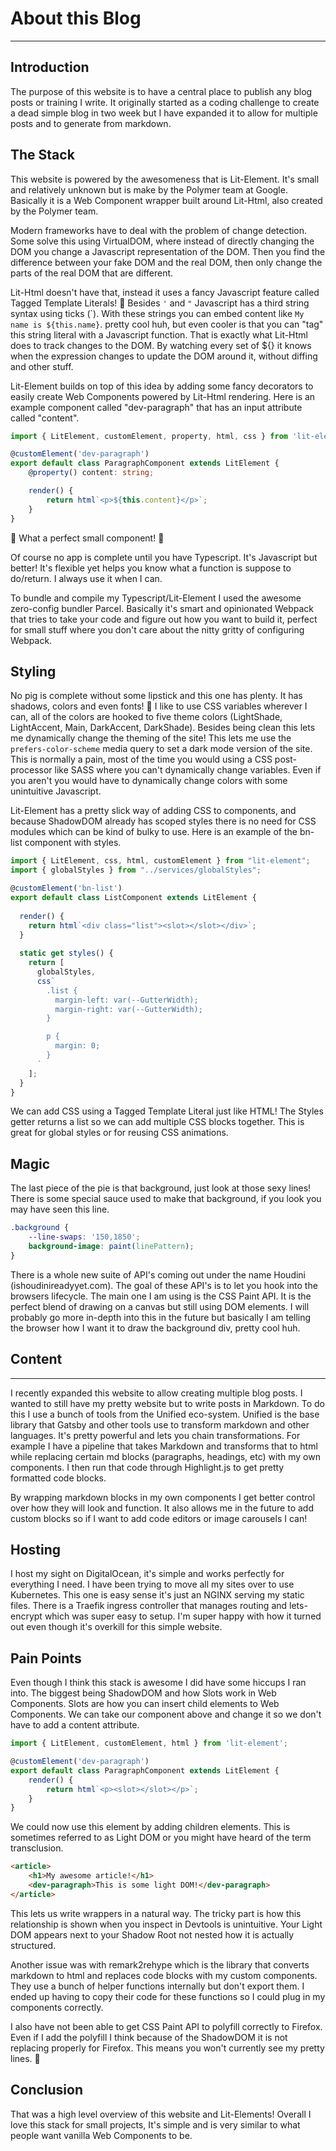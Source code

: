 # About this Blog
---

## Introduction

The purpose of this website is to have a central place to publish any blog posts or training I write. It originally started as a coding challenge to create a dead simple blog in two week but I have expanded it to allow for multiple posts and to generate from markdown.

## The Stack

This website is powered by the awesomeness that is Lit-Element. It's small and relatively unknown but is make by the Polymer team at Google. Basically it is a Web Component wrapper built around Lit-Html, also created by the Polymer team. 

Modern frameworks have to deal with the problem of change detection. Some solve this using VirtualDOM, where instead of directly changing the DOM you change a Javascript representation of the DOM. Then you find the difference between your fake DOM and the real DOM, then only change the parts of the real DOM that are different.

Lit-Html doesn't have that, instead it uses a fancy Javascript feature called Tagged Template Literals! 🙌 Besides `'` and `"` Javascript has a third string syntax using ticks (\`). With these strings you can embed content like `My name is ${this.name}`. pretty cool huh, but even cooler is that you can "tag" this string literal with a Javascript function. That is exactly what Lit-Html does to track changes to the DOM. By watching every set of ${} it knows when the expression changes to update the DOM around it, without diffing and other stuff.

Lit-Element builds on top of this idea by adding some fancy decorators to easily create Web Components powered by Lit-Html rendering. Here is an example component called "dev-paragraph" that has an input attribute called "content".

``` typescript
import { LitElement, customElement, property, html, css } from 'lit-element';

@customElement('dev-paragraph')
export default class ParagraphComponent extends LitElement {
    @property() content: string;

    render() {
        return html`<p>${this.content}</p>`;
    }
}
```

🎉 What a perfect small component! 🎉

Of course no app is complete until you have Typescript. It's Javascript but better! It's flexible yet helps you know what a function is suppose to do/return. I always use it when I can.

To bundle and compile my Typescript/Lit-Element I used the awesome zero-config bundler Parcel. Basically it's smart and opinionated Webpack that tries to take your code and figure out how you want to build it, perfect for small stuff where you don't care about the nitty gritty of configuring Webpack.

## Styling

No pig is complete without some lipstick and this one has plenty. It has shadows, colors and even fonts! 🙌 I like to use CSS variables wherever I can, all of the colors are hooked to five theme colors (LightShade, LightAccent, Main, DarkAccent, DarkShade). Besides being clean this lets me dynamically change the theming of the site! This lets me use the `prefers-color-scheme` media query to set a dark mode version of the site. This is normally a pain, most of the time you would using a CSS post-processor like SASS where you can't dynamically change variables. Even if you aren't you would have to dynamically change colors with some unintuitive Javascript.

Lit-Element has a pretty slick way of adding CSS to components, and because ShadowDOM already has scoped styles there is no need for CSS modules which can be kind of bulky to use. Here is an example of the bn-list component with styles.

``` typescript
import { LitElement, css, html, customElement } from "lit-element";
import { globalStyles } from "../services/globalStyles";

@customElement('bn-list')
export default class ListComponent extends LitElement {
  
  render() {
    return html`<div class="list"><slot></slot></div>`;
  }
  
  static get styles() {
    return [
      globalStyles,
      css`
        .list {
          margin-left: var(--GutterWidth);
          margin-right: var(--GutterWidth);
        }

        p {
          margin: 0;
        }
      `
    ];
  }
}

```

We can add CSS using a Tagged Template Literal just like HTML! The Styles getter returns a list so we can add multiple CSS blocks together. This is great for global styles or for reusing CSS animations.

## Magic
The last piece of the pie is that background, just look at those sexy lines! There is some special sauce used to make that background, if you look you may have seen this line.

``` css
.background {
    --line-swaps: '150,1850';
    background-image: paint(linePattern);
}
```

There is a whole new suite of API's coming out under the name Houdini (ishoudinireadyyet.com). The goal of these API's is to let you hook into the browsers lifecycle. The main one I am using is the CSS Paint API. It is the perfect blend of drawing on a canvas but still using DOM elements. I will probably go more in-depth into this in the future but basically I am telling the browser how I want it to draw the background div, pretty cool huh.

## Content
---

I recently expanded this website to allow creating multiple blog posts. I wanted to still have my pretty website but to write posts in Markdown. To do this I use a bunch of tools from the Unified eco-system. Unified is the base library that Gatsby and other tools use to transform markdown and other languages. It's pretty powerful and lets you chain transformations. For example I have a pipeline that takes Markdown and transforms that to html while replacing certain md blocks (paragraphs, headings, etc) with my own components. I then run that code through Highlight.js to get pretty formatted code blocks. 

By wrapping markdown blocks in my own components I get better control over how they will look and function. It also allows me in the future to add custom blocks so if I want to add code editors or image carousels I can!

## Hosting

I host my sight on DigitalOcean, it's simple and works perfectly for everything I need. I have been trying to move all my sites over to use Kubernetes. This one is easy sense it's just an NGINX serving my static files. There is a Traefik ingress controller that manages routing and lets-encrypt which was super easy to setup. I'm super happy with how it turned out even though it's overkill for this simple website.

## Pain Points

Even though I think this stack is awesome I did have some hiccups I ran into. The biggest being ShadowDOM and how Slots work in Web Components. Slots are how you can insert child elements to Web Components. We can take our component above and change it so we don't have to add a content attribute.

``` typescript
import { LitElement, customElement, html } from 'lit-element';

@customElement('dev-paragraph')
export default class ParagraphComponent extends LitElement {
    render() {
        return html`<p><slot></slot></p>`;
    }
}
```

We could now use this element by adding children elements. This is sometimes referred to as Light DOM or you might have heard of the term transclusion.

``` html
<article>
    <h1>My awesome article!</h1>
    <dev-paragraph>This is some light DOM!</dev-paragraph>
</article>
```

This lets us write wrappers in a natural way. The tricky part is how this relationship is shown when you inspect in Devtools is unintuitive. Your Light DOM appears next to your Shadow Root not nested how it is actually structured.

Another issue was with remark2rehype which is the library that converts markdown to html and replaces code blocks with my custom components. They use a bunch of helper functions internally but don't export them. I ended up having to copy their code for these functions so I could plug in my components correctly.

I also have not been able to get CSS Paint API to polyfill correctly to Firefox. Even if I add the polyfill I think because of the ShadowDOM it is not replacing properly for Firefox. This means you won't currently see my pretty lines. 🙁

## Conclusion
That was a high level overview of this website and Lit-Elements! Overall I love this stack for small projects, It's simple and is very similar to what people want vanilla Web Components to be.
